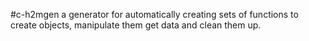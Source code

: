 #c-h2mgen
a generator for automatically creating sets of functions to create objects, manipulate them get data and clean them up.